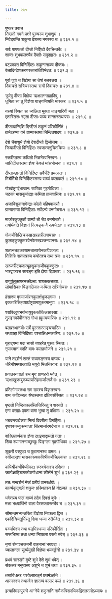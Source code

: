 ```yaml
---
title: २३१

---
```

पुष्कर उवाच  
तिष्ठतो गमने प्रश्ने पुरुषस्य शुभाशुभं ।  
निवेदयन्ति शकुना देशस्य नगरस्य च ॥ २३१.१ ॥  
  
सर्वः पापफलो दीप्तो निर्द्दिष्टो दैवचिन्तकैः ।  
शान्तः शुभफलश्चैव दैवज्ञैः समुदाहृतः ॥ २३१.२ ॥  
  
षट्‌प्रकारा विनिर्दिष्टाः शकुनानाञ्च दीप्तयः ।  
वेलादिग्देशकरणरुतजातिविभेदतः ॥ २३१.३ ॥  
  
पूर्वा पूर्वा च विज्ञेया सा तेषां बलवत्तरा ।  
दिवाचरो रात्रिचरस्तथा रात्रौ दिवाचरः ॥ २३१.४ ॥  
  
क्रूरेषु दीप्ता विज्ञेया ऋक्षलग्नग्रहादिषु ।  
धूमिता सा तु विज्ञेया याङ्गमिष्यति भास्करः ॥ २३१.५ ॥  
  
यस्यां स्थितः सा ज्वलिता मुक्ता चाङ्गारिणी मता ।  
एतास्तिस्रः स्मृता दीप्ताः पञ्च शान्तास्तथापराः ॥ २३१.६ ॥  
  
दीप्तायान्दिशि दिग्दीप्तं शकुनं परिकीर्त्तितं ।  
ग्रामेऽरण्या वने ग्राम्यास्तथा निन्दितपादपः ॥ २३१.७ ॥  
  
देशे चैवाशुभे ज्ञेयो देशदीप्तो द्विजोत्तमः ।  
क्रियादीप्तो विनिर्द्दिष्टः स्वजात्यनुचितक्रियः ॥ २३१.८ ॥  
  
रुतदीप्तश्च कथितो भिन्नभैरवनिस्वनः ।  
जातिदीप्तस्तथा ज्ञेयः केवलं मांसभोजनः ॥ २३१.९ ॥  
  
दीप्ताच्छान्तो विनिर्दिष्टः सर्वैर्भेदैः प्रयत्नतः ।  
मिश्रैर्मिश्रो विनिर्दिष्टस्तस्य वाच्यं फलाफलं ॥ २३१.१० ॥  
  
गोश्वोष्ट्रगर्द्दभश्वानः सारिका गृहगोधिका ।  
चटका भासकूर्माद्याः कथिता ग्रामवासिनः ॥ २३१.११ ॥  
  
अजाविशुकनागेन्द्राः कोलो महिषवायसौ ।  
ग्राम्यारण्या विनिर्द्दिष्टाः सर्वेऽन्ये वनगोचराः१ ॥ २३१.१२ ॥  
  
मार्जारकुक्कुटौ ग्राम्यौ तौ चैव वनगोचरौ ।  
तयोर्भवति विज्ञानं नित्यङ्क वै रूपभेदतः ॥ २३१.१३ ॥  
  
गोकर्णशिखिचक्राह्वखरहारीतवायसाः ।  
कुलाहकुक्कुभश्येनफेरुखञ्जनवानराः ॥ २३१.१४ ॥  
  
शतघ्नचटकश्यामचासश्येनकपिञ्जलाः ।  
तित्तिरिः शतपत्रञ्च कपोतश्च तथा त्रयः ॥ २३१.१५ ॥  
  
खञ्जरीटकदात्यूहशुकराजीवकुक्कुटाः ।  
भारद्वाजश्च सारङ्ग इति ज्ञेया दिवाचराः ॥ २३१.१६ ॥  
  
वागुर्युलूकशरभक्रौञ्चाः शशककच्छपाः ।  
लोमासिकाः पिङ्गलिकाः कथिता रात्रिगोचराः ॥ २३१.१७ ॥  
  
हंसाश्च मृगमार्जारनकुलर्क्षभुजङ्गमाः ।  
वृक्कारिसिंहव्याघ्रोष्ट्रग्रामशूकरमानुषाः ॥ २३१.१८ ॥  
  
श्वाविद्‌वृषभगोमायुवृककोकिलसारसाः ।  
तुरङ्गकौपीननरा गोधा ह्युभयचारिणः ॥ २३१.१९ ॥  
  
बलप्रस्थानयोः सर्वे पुरस्तात्सङ्घचारिणः ।  
जथावहा विनिर्दिष्टाः पश्चान्निधनकारिणः ॥ २३१.२० ॥  
  
गृहाद्‌गम्य यदा चासो व्याहरेत् पुरतः स्थितः ।  
नृपावमानं वदति वामः कलहभोजने ॥ २३१.२१ ॥  
  
याने तद्दर्शनं शस्तं सव्यमङ्गस्य वाप्यथ ।  
चौरैर्मोषमथाख्याति मयूरो भिन्ननिस्वनः ॥ २३१.२२ ॥  
  
प्रयातस्याग्रतो राम मृगः प्राणहरो भवेत् ।  
ऋक्षाखुजम्बुकव्याघ्रसिंहमार्जारगर्दभाः ॥ २३१.२३ ॥  
  
प्रतिलोमास्तथा राम खरश्च विकृतस्वनः  
वामः कपिञ्जलः श्रेष्ठस्तथा दक्षिणसंस्थितः ॥ २३१.२४ ॥  
  
पृष्ठतो निन्दितफलस्तित्तिरिस्तु न शस्यते ।  
एणा वराहाः पृषता वामा भूत्वा तु दक्षिणाः ॥ २३१.२५ ॥  
  
भचवन्त्यर्थकरा नित्यं विपरीता विगर्हिताः ।  
वृषाश्वजम्बुकव्याघ्राः सिंहमार्जारगर्दभाः२ ॥ २३१.२६ ॥  
  
वाञ्छितार्थकरा ज्ञेया दक्षइणाद्वामतो गताः ।  
शिवा श्यामाननाच्छूच्छूः पिङ्गला गृहगोधिका ॥ २३१.२७ ॥  
  
शूकरी परपुष्टा च पुन्नामानश्च वामतः ।  
स्त्रीसञ्‌ज्ञा भासकारूषकपिश्रीकर्णच्छित्कराः ॥ २३१.२८ ॥  
  
कपिश्रीकर्णपिप्यीका३ रुरुश्येनाश्च दक्षिणाः ।  
जातोक्षाहिशशक्रोडगोधानां कीर्त्तनं शुभं ॥ २३१.२९ ॥  
  
ततः सन्दर्शनं नेष्टं प्रतीपं वानरर्क्षंयोः ।  
कार्य्यकृद्‌बली शकुनः प्रस्थितस्य हि योऽन्वहं ॥ २३१.३० ॥  
  
भवेत्तस्य फलं वाच्यं तदेव दिवसं बुधैः ।  
मत्ता भक्ष्यार्थिनो बाला वैरसक्तास्तथैव च ॥ २३१.३१ ॥  
  
सीमान्तमभ्यन्तरिता विज्ञेया निष्फला द्विज ।  
एकद्वित्रिचतुर्भिस्तु शिवा धन्या रुतैर्भवेत् ॥ २३१.३२ ॥  
  
पञ्चभिश्च तथा षड्‌भिरधन्या परिकीर्त्तिता ।  
सप्तभिश्च तथा धन्या निष्फला परतो भवेत् ॥ २३१.३३ ॥  
  
नृणां रोमाञ्चजननी वाहनानां भयप्रदा ।  
ज्वालानला सूर्य्यमुखी विज्ञेया भयवर्द्धनी ॥ २३१.३४ ॥  
  
प्रथमं सारङ्गे दृष्टे शुभे देशे शुभं भवेत् ।  
संवत्सरं मनुष्यस्य अशुभे च शुभं तथा ॥ २३१.३५ ॥  
  
तथाविधन्नरः पश्येत्सारङ्गं प्रथमेऽहनि ।  
आत्मनश्च तथात्वेन ज्ञातव्यं वत्सरं फलं ॥ २३१.३६ ॥  
  
इत्यादिमहापुराणे आग्नेये शकुनानि नामैकत्रिशदधिकद्विशततमोऽध्यायः ॥